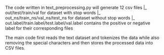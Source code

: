 The code written in text_preprocessing.py will generate 12 csv files 
|_ out/test/train/val for dataset with stop words
|_ out_ns/train_ns/val_ns/test_ns for dataset without stop words
|_ out.label/train.label/test.label/val.label contains the positive or negative label for their corresponding files

The main code first reads the text dataset and tokenizes the data while also removing the special characters and then stores the processed data into CSV files. 

